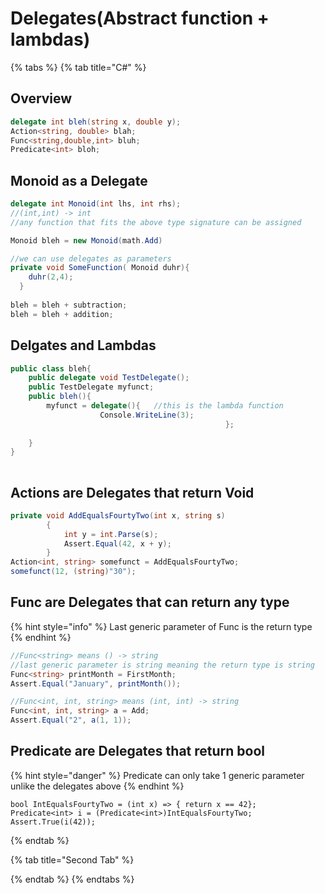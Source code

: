 # Delegates\(Abstract function + lambdas\)

{% tabs %}
{% tab title="C\#" %}
## Overview

```csharp
delegate int bleh(string x, double y);
Action<string, double> blah;
Func<string,double,int> bluh;
Predicate<int> bloh;
```

## Monoid as a Delegate 

```csharp
delegate int Monoid(int lhs, int rhs);
//(int,int) -> int
//any function that fits the above type signature can be assigned

Monoid bleh = new Monoid(math.Add)

//we can use delegates as parameters
private void SomeFunction( Monoid duhr){
    duhr(2,4);
  }  
  
bleh = bleh + subtraction;
bleh = bleh + addition;

```

## Delgates and Lambdas

```csharp
public class bleh{
	public delegate void TestDelegate();
	public TestDelegate myfunct;
	public bleh(){
		myfunct = delegate(){   //this is the lambda function
					Console.WriteLine(3);
												};
												
	}	
}
                
```

## Actions are Delegates that return Void

```csharp
private void AddEqualsFourtyTwo(int x, string s)
        {
            int y = int.Parse(s);
            Assert.Equal(42, x + y);
        }
Action<int, string> somefunct = AddEqualsFourtyTwo;
somefunct(12, (string)"30");
```

## Func are Delegates that can return any type

{% hint style="info" %}
Last generic parameter of Func is the return type 
{% endhint %}

```csharp
//Func<string> means () -> string
//last generic parameter is string meaning the return type is string
Func<string> printMonth = FirstMonth;
Assert.Equal("January", printMonth());

//Func<int, int, string> means (int, int) -> string
Func<int, int, string> a = Add;
Assert.Equal("2", a(1, 1));

```

## Predicate are Delegates that return bool

{% hint style="danger" %}
Predicate can only take 1 generic parameter unlike the delegates above
{% endhint %}

```text
bool IntEqualsFourtyTwo = (int x) => { return x == 42};
Predicate<int> i = (Predicate<int>)IntEqualsFourtyTwo;
Assert.True(i(42));
```
{% endtab %}

{% tab title="Second Tab" %}

{% endtab %}
{% endtabs %}



